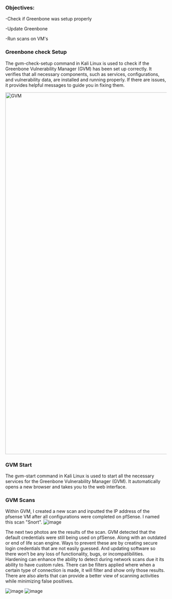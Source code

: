 ### Objectives:
-Check if Greenbone was setup properly

-Update Greenbone

-Run scans on VM's


### Greenbone check Setup
The gvm-check-setup command in Kali Linux is used to check if the Greenbone Vulnerability Manager (GVM) has been set up correctly. It verifies that all necessary components, such as services, configurations, and vulnerability data, are installed and running properly. If there are issues, it provides helpful messages to guide you in fixing them.

<img width="1128" alt="GVM" src="https://github.com/user-attachments/assets/c8d0ef08-c310-4d09-a2a6-d8764ad600b3" />

### GVM Start
The gvm-start command in Kali Linux is used to start all the necessary services for the Greenbone Vulnerability Manager (GVM). It automatically opens a new browser and takes you to the web interface.

### GVM Scans
Within GVM, I created a new scan and inputted the IP address of the pfsense VM after all configurations were completed on pfSense. I named this scan "Snort".
![image](https://github.com/user-attachments/assets/858bc06a-2890-48cd-a28e-645566cf1515)

The next two photos are the results of the scan. GVM detected that the default credentials were still being used on pfSense. Along with an outdated or end of life scan engine. Ways to prevent these are by creating secure login credentials that are not easily guessed. And updating software so there won’t be any loss of functionality, bugs, or incompatibilities.
Hardening can enhance the ability to detect during network scans due it its ability to have custom rules. There can be filters applied where when a certain type of connection is made, it will filter and show only those results. There are also alerts that can provide a better view of scanning activities while minimizing false positives. 


![image](https://github.com/user-attachments/assets/fc4a47c6-a6f8-42fa-8ea5-9e732d825028)
![image](https://github.com/user-attachments/assets/ae03dfb9-31d1-40b7-b0fb-2ac13eaf261b)
